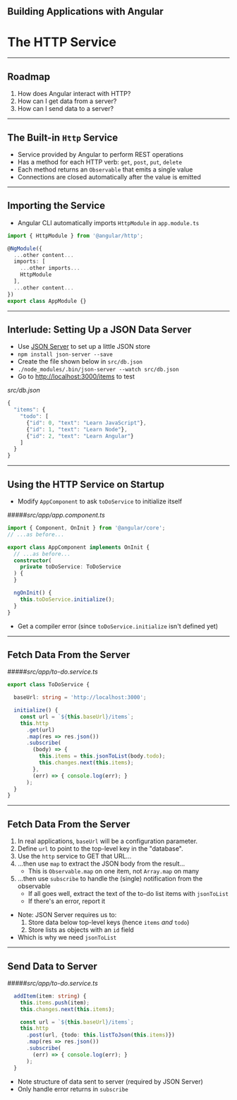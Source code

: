 <!-- .slide: data-background="./images/title-slide.jpg" -->
<!-- .slide: id="http" -->
## Building Applications with Angular

# The HTTP Service

---
<!-- .slide: id="http-roadmap" -->
## Roadmap

1. How does Angular interact with HTTP?
1. How can I get data from a server?
1. How can I send data to a server?

---
<!-- .slide: id="http-http-service" -->
## The Built-in `Http` Service

- Service provided by Angular to perform REST operations
- Has a method for each HTTP verb: `get`, `post`, `put`, `delete`
- Each method returns an `Observable` that emits a single value
- Connections are closed automatically after the value is emitted

---
<!-- .slide: id="http-importing" -->
## Importing the Service

- Angular CLI automatically imports `HttpModule` in `app.module.ts`

```ts
import { HttpModule } from '@angular/http';

@NgModule({
  ...other content...
  imports: [
    ...other imports...
    HttpModule
  ],
  ...other content...
})
export class AppModule {}
```

<!-- preview: https://plnkr.co/edit/l4n2upSueYw5UbFjZB1C?p=preview -->

---
<!-- .slide: id="http-json-server" -->
## Interlude: Setting Up a JSON Data Server

- Use [JSON Server](https://github.com/typicode/json-server) to set up a little JSON store
- `npm install json-server --save`
- Create the file shown below in `src/db.json`
- `./node_modules/.bin/json-server --watch src/db.json`
- Go to <http://localhost:3000/items> to test

_src/db.json_
```ts
{
  "items": {
    "todo": [
      {"id": 0, "text": "Learn JavaScript"},
      {"id": 1, "text": "Learn Node"},
      {"id": 2, "text": "Learn Angular"}
    ]
  }
}
```

---
<!-- .slide: id="http-using-on-startup" -->
## Using the HTTP Service on Startup

- Modify `AppComponent` to ask `toDoService` to initialize itself

#####_src/app/app.component.ts_
```ts
import { Component, OnInit } from '@angular/core';
// ...as before...

export class AppComponent implements OnInit {
  // ...as before...
  constructor(
    private toDoService: ToDoService
  ) {
  }

  ngOnInit() {
    this.toDoService.initialize();
  }
}
```

- Get a compiler error (since `toDoService.initialize` isn't defined yet)

---
<!-- .slide: id="http-fetching-data-1" -->
## Fetch Data From the Server

#####_src/app/to-do.service.ts_
```ts
export class ToDoService {

  baseUrl: string = 'http://localhost:3000';

  initialize() {
    const url = `${this.baseUrl}/items`;
    this.http
      .get(url)
      .map(res => res.json())
      .subscribe(
        (body) => {
          this.items = this.jsonToList(body.todo);
          this.changes.next(this.items);
        },
        (err) => { console.log(err); }
      );
  }
}
```

---
<!-- .slide: id="http-fetching-data-2" -->
## Fetch Data From the Server

1. In real applications, `baseUrl` will be a configuration parameter.
1. Define `url` to point to the top-level key in the "database".
1. Use the `http` service to GET that URL...
1. ...then use `map` to extract the JSON body from the result...
   - This is `Observable.map` on one item, not `Array.map` on many
1. ...then use `subscribe` to handle the (single) notification from the observable
   - If all goes well, extract the text of the to-do list items with `jsonToList`
   - If there's an error, report it

<!-- comment needed to separate lists -->
- Note: JSON Server requires us to:
  1. Store data below top-level keys (hence `items` *and* `todo`)
  1. Store lists as objects with an `id` field
- Which is why we need `jsonToList`

---
<!-- .slide: id="http-sending-data" -->
## Send Data to Server

#####_src/app/to-do.service.ts_
```ts
  addItem(item: string) {
    this.items.push(item);
    this.changes.next(this.items);

    const url = `${this.baseUrl}/items`;
    this.http
      .post(url, {todo: this.listToJson(this.items)})
      .map(res => res.json())
      .subscribe(
        (err) => { console.log(err); }
      );
  }
```

- Note structure of data sent to server (required by JSON Server)
- Only handle error returns in `subscribe`

